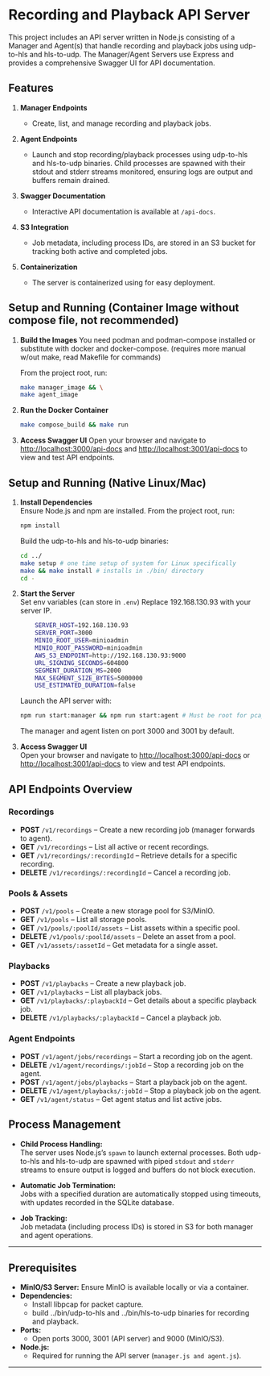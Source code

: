# Recording and Playback API Server

This project includes an API server written in Node.js consisting of a Manager and Agent(s) that handle recording and playback jobs using udp-to-hls and hls-to-udp. The Manager/Agent Servers use Express and provides a comprehensive Swagger UI for API documentation.

## Features

1. **Manager Endpoints**  
	- Create, list, and manage recording and playback jobs.

2. **Agent Endpoints**  
	- Launch and stop recording/playback processes using udp-to-hls and hls-to-udp binaries. Child processes are spawned with their stdout and stderr streams monitored, ensuring logs are output and buffers remain drained.

3. **Swagger Documentation**  
	- Interactive API documentation is available at `/api-docs`.

4. **S3 Integration**  
	- Job metadata, including process IDs, are stored in an S3 bucket for tracking both active and completed jobs.

5. **Containerization**  
	- The server is containerized using for easy deployment.

## Setup and Running (Container Image without compose file, not recommended)

1. **Build the Images**
	You need podman and podman-compose installed or substitute with docker and docker-compose. (requires more manual w/out make, read Makefile for commands)

	From the project root, run:
	```bash
	make manager_image && \
	make agent_image
	```

2. **Run the Docker Container**  
	```bash
	make compose_build && make run
	```

3. **Access Swagger UI**
	Open your browser and navigate to [http://localhost:3000/api-docs](http://localhost:3000/api-docs) and [http://localhost:3001/api-docs](http://localhost:3001/api-docs) to view and test API endpoints.

## Setup and Running (Native Linux/Mac)

1. **Install Dependencies**  
	Ensure Node.js and npm are installed. From the project root, run:
	```bash
	npm install
	```
	Build the udp-to-hls and hls-to-udp binaries:
	```bash
	cd ../
	make setup # one time setup of system for Linux specifically
	make && make install # installs in ./bin/ directory
	cd -
	```

2. **Start the Server**  
	Set env variables (can store in `.env`) Replace 192.168.130.93 with your server IP.
	```bash
		SERVER_HOST=192.168.130.93
		SERVER_PORT=3000
		MINIO_ROOT_USER=minioadmin
		MINIO_ROOT_PASSWORD=minioadmin
		AWS_S3_ENDPOINT=http://192.168.130.93:9000
		URL_SIGNING_SECONDS=604800
		SEGMENT_DURATION_MS=2000
		MAX_SEGMENT_SIZE_BYTES=5000000
		USE_ESTIMATED_DURATION=false
	```
	Launch the API server with:
	```bash
	npm run start:manager && npm run start:agent # Must be root for pcap capture (Linux/Mac) permissions
	```
	The manager and agent listen on port 3000 and 3001 by default.

3. **Access Swagger UI**  
	Open your browser and navigate to [http://localhost:3000/api-docs](http://localhost:3000/api-docs) or [http://localhost:3001/api-docs](http://localhost:3001/api-docs) to view and test API endpoints.

## API Endpoints Overview

### Recordings
- **POST** `/v1/recordings` – Create a new recording job (manager forwards to agent).
- **GET** `/v1/recordings` – List all active or recent recordings.
- **GET** `/v1/recordings/:recordingId` – Retrieve details for a specific recording.
- **DELETE** `/v1/recordings/:recordingId` – Cancel a recording job.

### Pools & Assets
- **POST** `/v1/pools` – Create a new storage pool for S3/MinIO.
- **GET** `/v1/pools` – List all storage pools.
- **GET** `/v1/pools/:poolId/assets` – List assets within a specific pool.
- **DELETE** `/v1/pools/:poolId/assets` – Delete an asset from a pool.
- **GET** `/v1/assets/:assetId` – Get metadata for a single asset.

### Playbacks
- **POST** `/v1/playbacks` – Create a new playback job.
- **GET** `/v1/playbacks` – List all playback jobs.
- **GET** `/v1/playbacks/:playbackId` – Get details about a specific playback job.
- **DELETE** `/v1/playbacks/:playbackId` – Cancel a playback job.

### Agent Endpoints
- **POST** `/v1/agent/jobs/recordings` – Start a recording job on the agent.
- **DELETE** `/v1/agent/recordings/:jobId` – Stop a recording job on the agent.
- **POST** `/v1/agent/jobs/playbacks` – Start a playback job on the agent.
- **DELETE** `/v1/agent/playbacks/:jobId` – Stop a playback job on the agent.
- **GET** `/v1/agent/status` – Get agent status and list active jobs.

## Process Management

- **Child Process Handling:**  
  The server uses Node.js’s `spawn` to launch external processes. Both udp-to-hls and hls-to-udp are spawned with piped `stdout` and `stderr` streams to ensure output is logged and buffers do not block execution.

- **Automatic Job Termination:**  
  Jobs with a specified duration are automatically stopped using timeouts, with updates recorded in the SQLite database.

- **Job Tracking:**  
  Job metadata (including process IDs) is stored in S3 for both manager and agent operations.

---

## Prerequisites

- **MinIO/S3 Server:** Ensure MinIO is available locally or via a container.
- **Dependencies:**  
  - Install libpcap for packet capture.
  - build ../bin/udp-to-hls and ../bin/hls-to-udp binaries for recording and playback.
- **Ports:**  
  - Open ports 3000, 3001 (API server) and 9000 (MinIO/S3).
- **Node.js:**  
  - Required for running the API server (`manager.js and agent.js`).

---
